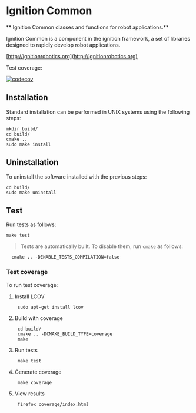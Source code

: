 # Ignition Common

** Ignition Common classes and functions for robot applications.**

Ignition Common is a component in the ignition framework, a set
of libraries designed to rapidly develop robot applications.

[http://ignitionrobotics.org](http://ignitionrobotics.org)

Test coverage:

[![codecov](https://codecov.io/gh/ignitionrobotics/ign-common/branch/master/graph/badge.svg)](https://codecov.io/gh/ignitionrobotics/ign-common)

## Installation

Standard installation can be performed in UNIX systems using the following
steps:

    mkdir build/
    cd build/
    cmake ..
    sudo make install

## Uninstallation

To uninstall the software installed with the previous steps:

    cd build/
    sudo make uninstall

## Test

Run tests as follows:

    make test

> Tests are automatically built. To disable them, run `cmake` as follows:

      cmake .. -DENABLE_TESTS_COMPILATION=false

### Test coverage

To run test coverage:

1. Install LCOV

        sudo apt-get install lcov

1. Build with coverage

        cd build/
        cmake .. -DCMAKE_BUILD_TYPE=coverage
        make

1. Run tests

        make test

1. Generate coverage

        make coverage

1. View results

        firefox coverage/index.html
